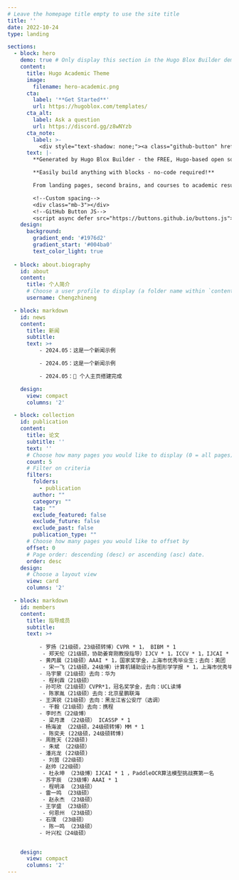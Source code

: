 ```yaml
---
# Leave the homepage title empty to use the site title
title: ''
date: 2022-10-24
type: landing

sections:
  - block: hero
    demo: true # Only display this section in the Hugo Blox Builder demo site
    content:
      title: Hugo Academic Theme
      image:
        filename: hero-academic.png
      cta:
        label: '**Get Started**'
        url: https://hugoblox.com/templates/
      cta_alt:
        label: Ask a question
        url: https://discord.gg/z8wNYzb
      cta_note:
        label: >-
          <div style="text-shadow: none;"><a class="github-button" href="https://github.com/HugoBlox/hugo-blox-builder" data-icon="octicon-star" data-size="large" data-show-count="true" aria-label="Star">Star Hugo Blox Builder</a></div><div style="text-shadow: none;"><a class="github-button" href="https://github.com/HugoBlox/theme-academic-cv" data-icon="octicon-star" data-size="large" data-show-count="true" aria-label="Star">Star the Academic template</a></div>
      text: |-
        **Generated by Hugo Blox Builder - the FREE, Hugo-based open source website builder trusted by 500,000+ sites.**

        **Easily build anything with blocks - no-code required!**

        From landing pages, second brains, and courses to academic resumés, conferences, and tech blogs.

        <!--Custom spacing-->
        <div class="mb-3"></div>
        <!--GitHub Button JS-->
        <script async defer src="https://buttons.github.io/buttons.js"></script>
    design:
      background:
        gradient_end: '#1976d2'
        gradient_start: '#004ba0'
        text_color_light: true
  
  - block: about.biography
    id: about
    content:
      title: 个人简介
      # Choose a user profile to display (a folder name within `content/authors/`)
      username: Chengzhineng

  - block: markdown
    id: news
    content:
      title: 新闻
      subtitle: 
      text: >+
          - 2024.05：这是一个新闻示例

          - 2024.05：这是一个新闻示例

          - 2024.05：🎉 个人主页搭建完成

    design:
      view: compact
      columns: '2'

  - block: collection
    id: publication
    content:
      title: 论文 
      subtitle: ''
      text: ''
      # Choose how many pages you would like to display (0 = all pages)
      count: 5
      # Filter on criteria
      filters:
        folders:
          - publication
        author: ""
        category: ""
        tag: ""
        exclude_featured: false
        exclude_future: false
        exclude_past: false
        publication_type: ""
      # Choose how many pages you would like to offset by
      offset: 0
      # Page order: descending (desc) or ascending (asc) date.
      order: desc
    design:
      # Choose a layout view
      view: card
      columns: '2'

  - block: markdown
    id: members
    content:
      title: 指导成员
      subtitle: 
      text: >+  
          
          - 罗扬（21级硕，23级硕转博）CVPR * 1， BIBM * 1
           - 郑天伦（21级硕，协助姜育刚教授指导）IJCV * 1，ICCV * 1，IJCAI * 1，国家奖学金，上海市优秀毕业生；去向：宁波鄞州区人社局
          - 黄丙晨（21级硕）AAAI * 1，国家奖学金，上海市优秀毕业生；去向：美团
           - 宋一飞（21级硕，24级博）计算机辅助设计与图形学学报 * 1，上海市优秀毕业生
          - 马宇蒙（21级硕）去向：华为
           - 程利霖（21级硕）
          - 孙可欣（21级硕）CVPR*1，冠名奖学金，去向：UCL读博
           - 陈家胤（21级硕）去向：北京星鹏联海
          - 王淇锐（21级硕）去向：黑龙江省公安厅（选调）
           - 干毅（21级硕）去向：携程
          - 李时杰（22级博）
           - 梁月潇 （22级硕） ICASSP * 1
          - 杨海波 （22级硕，24级硕转博）MM * 1
           - 陈奕夫 (22级硕，24级硕转博)
          - 周胜天 (22级硕)
           - 朱斌 （22级硕）
          - 潘兆龙 (22级硕)
           - 刘茵（22级硕）
          - 赵帅（22级硕）
           - 杜永坤 （23级博）IJCAI * 1 ，PaddleOCR算法模型挑战赛第一名
          - 苏宇辰 （23级博）AAAI * 1
           - 程明泽 （23级硕）
          - 雷一鸣 （23级硕）
           - 赵永杰 （23级硕）
          - 王学盛 （23级硕）
           - 何恩州 （23级硕）
          - 石璞 （23级硕）
           - 陈一鸣 （23级硕）
          - 叶兴松（24级硕）


    design:
      view: compact
      columns: '2'
---
```

